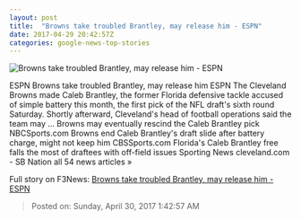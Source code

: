 ```yaml
---
layout: post
title:  "Browns take troubled Brantley, may release him - ESPN"
date: 2017-04-29 20:42:57Z
categories: google-news-top-stories
---
```


![Browns take troubled Brantley, may release him - ESPN](http://a4.espncdn.com/combiner/i?img=%2Fphoto%2F2017%2F0423%2Fr202504_1296x729_16%2D9.jpg)

ESPN Browns take troubled Brantley, may release him ESPN The Cleveland Browns made Caleb Brantley, the former Florida defensive tackle accused of simple battery this month, the first pick of the NFL draft's sixth round Saturday. Shortly afterward, Cleveland's head of football operations said the team may ... Browns may eventually rescind the Caleb Brantley pick NBCSports.com Browns end Caleb Brantley's draft slide after battery charge, might not keep him CBSSports.com Florida's Caleb Brantley free falls the most of draftees with off-field issues Sporting News cleveland.com - SB Nation all 54 news articles »


Full story on F3News: [Browns take troubled Brantley, may release him - ESPN](http://www.f3nws.com/n/HV3bd)

> Posted on: Sunday, April 30, 2017 1:42:57 AM
